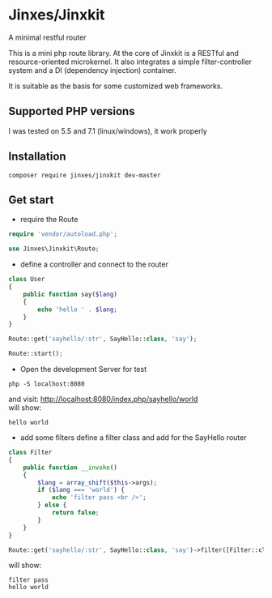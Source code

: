 # Jinxes/Jinxkit
A minimal restful router

This is a mini php route library. At the core of Jinxkit is a RESTful and resource-oriented microkernel. It also integrates a simple filter-controller system and a DI (dependency injection) container.

It is suitable as the basis for some customized web frameworks.

## Supported PHP versions
I was tested on 5.5 and 7.1 (linux/windows), it work properly

## Installation
```
composer require jinxes/jinxkit dev-master
```
## Get start
* require the Route
```php
require 'vendor/autoload.php';

use Jinxes\Jinxkit\Route;
```

* define a controller and connect to the router
```php
class User
{
    public function say($lang)
    {
        echo 'hello ' . $lang;
    }
}

Route::get('sayhello/:str', SayHello::class, 'say');

Route::start();
```
* Open the development Server for test
```
php -S localhost:8080
```
and visit: [http://localhost:8080/index.php/sayhello/world](http://localhost:8080/index.php/sayhello/world)
<br />will show:
```
hello world
```

* add some filters
define a filter class and add for the SayHello router
```php
class Filter
{
    public function __invoke()
    {
        $lang = array_shift($this->args);
        if ($lang === 'world') {
            echo 'filter pass <br />';
        } else {
            return false;
        }
    }
}

Route::get('sayhello/:str', SayHello::class, 'say')->filter([Filter::class]);
```
will show:
```
filter pass 
hello world
```
